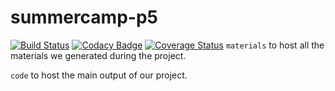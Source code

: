 # summercamp-p5

[![Build Status](https://travis-ci.org/darrenqiaoo/summercamp-p5.svg?branch=master)](https://travis-ci.org/darrenqiaoo/summercamp-p5)
[![Codacy Badge](https://app.codacy.com/project/badge/Grade/c4514dc4bfdb477a80582898ae5a8f97)](https://www.codacy.com/manual/darrenqiaoo/summercamp-p5?utm_source=github.com&amp;utm_medium=referral&amp;utm_content=darrenqiaoo/summercamp-p5&amp;utm_campaign=Badge_Grade)
[![Coverage Status](https://coveralls.io/repos/github/darrenqiaoo/summercamp-p5/badge.svg?branch=master)](https://coveralls.io/github/darrenqiaoo/summercamp-p5?branch=master)
`materials` to host all the materials we generated during the project.

`code` to host the main output of our project.
